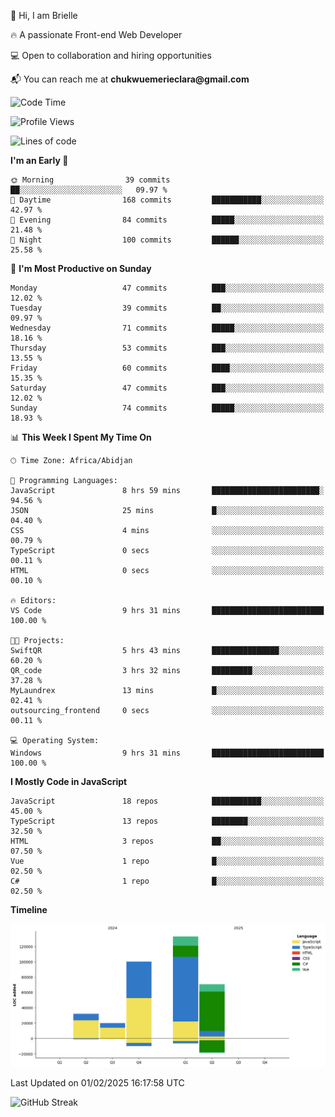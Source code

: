 <div align="left">
  <p>👋 Hi, I am Brielle</p>
  <p>🔥 A passionate Front-end Web Developer</p>
  <p>💻 Open to collaboration and hiring opportunities</p>
  <p>📬 You can reach me at <strong>chukwuemerieclara@gmail.com</strong></p>
</div>


 
 <!--START_SECTION:waka-->
![Code Time](http://img.shields.io/badge/Code%20Time-462%20hrs%206%20mins-blue)

![Profile Views](http://img.shields.io/badge/Profile%20Views-0-blue)

![Lines of code](https://img.shields.io/badge/From%20Hello%20World%20I%27ve%20Written-285.2%20thousand%20lines%20of%20code-blue)

**I'm an Early 🐤** 

```text
🌞 Morning                39 commits          ██░░░░░░░░░░░░░░░░░░░░░░░   09.97 % 
🌆 Daytime                168 commits         ███████████░░░░░░░░░░░░░░   42.97 % 
🌃 Evening                84 commits          █████░░░░░░░░░░░░░░░░░░░░   21.48 % 
🌙 Night                  100 commits         ██████░░░░░░░░░░░░░░░░░░░   25.58 % 
```
📅 **I'm Most Productive on Sunday** 

```text
Monday                   47 commits          ███░░░░░░░░░░░░░░░░░░░░░░   12.02 % 
Tuesday                  39 commits          ██░░░░░░░░░░░░░░░░░░░░░░░   09.97 % 
Wednesday                71 commits          █████░░░░░░░░░░░░░░░░░░░░   18.16 % 
Thursday                 53 commits          ███░░░░░░░░░░░░░░░░░░░░░░   13.55 % 
Friday                   60 commits          ████░░░░░░░░░░░░░░░░░░░░░   15.35 % 
Saturday                 47 commits          ███░░░░░░░░░░░░░░░░░░░░░░   12.02 % 
Sunday                   74 commits          █████░░░░░░░░░░░░░░░░░░░░   18.93 % 
```


📊 **This Week I Spent My Time On** 

```text
🕑︎ Time Zone: Africa/Abidjan

💬 Programming Languages: 
JavaScript               8 hrs 59 mins       ████████████████████████░   94.56 % 
JSON                     25 mins             █░░░░░░░░░░░░░░░░░░░░░░░░   04.40 % 
CSS                      4 mins              ░░░░░░░░░░░░░░░░░░░░░░░░░   00.79 % 
TypeScript               0 secs              ░░░░░░░░░░░░░░░░░░░░░░░░░   00.11 % 
HTML                     0 secs              ░░░░░░░░░░░░░░░░░░░░░░░░░   00.10 % 

🔥 Editors: 
VS Code                  9 hrs 31 mins       █████████████████████████   100.00 % 

🐱‍💻 Projects: 
SwiftQR                  5 hrs 43 mins       ███████████████░░░░░░░░░░   60.20 % 
QR_code                  3 hrs 32 mins       █████████░░░░░░░░░░░░░░░░   37.28 % 
MyLaundrex               13 mins             █░░░░░░░░░░░░░░░░░░░░░░░░   02.41 % 
outsourcing_frontend     0 secs              ░░░░░░░░░░░░░░░░░░░░░░░░░   00.11 % 

💻 Operating System: 
Windows                  9 hrs 31 mins       █████████████████████████   100.00 % 
```

**I Mostly Code in JavaScript** 

```text
JavaScript               18 repos            ███████████░░░░░░░░░░░░░░   45.00 % 
TypeScript               13 repos            ████████░░░░░░░░░░░░░░░░░   32.50 % 
HTML                     3 repos             ██░░░░░░░░░░░░░░░░░░░░░░░   07.50 % 
Vue                      1 repo              █░░░░░░░░░░░░░░░░░░░░░░░░   02.50 % 
C#                       1 repo              █░░░░░░░░░░░░░░░░░░░░░░░░   02.50 % 
```



**Timeline**

![Lines of Code chart](https://raw.githubusercontent.com/Brielle28/Brielle28/main/assets/bar_graph.png)


 Last Updated on 01/02/2025 16:17:58 UTC
<!--END_SECTION:waka-->

![GitHub Streak](https://github-readme-streak-stats.herokuapp.com/?user=Brielle28)



